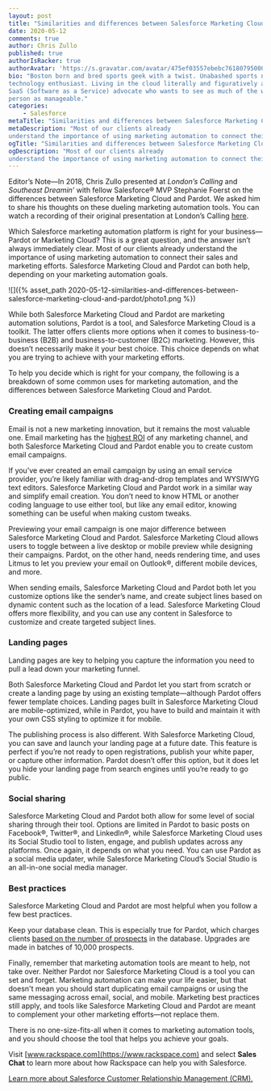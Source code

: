 ```yaml
---
layout: post
title: "Similarities and differences between Salesforce Marketing Cloud and Pardot"
date: 2020-05-12
comments: true
author: Chris Zullo
published: true
authorIsRacker: true
authorAvatar: 'https://s.gravatar.com/avatar/475ef03557ebebc76180795000996012'
bio: "Boston born and bred sports geek with a twist. Unabashed sports nut and
technology enthusiast. Living in the cloud literally and figuratively as a
SaaS (Software as a Service) advocate who wants to see as much of the world in
person as manageable."
categories:
    - Salesforce
metaTitle: "Similarities and differences between Salesforce Marketing Cloud and Pardot"
metaDescription: "Most of our clients already
understand the importance of using marketing automation to connect their sales and marketing efforts. Salesforce Marketing Cloud and Pardot can both help, depending on your marketing automation goals."
ogTitle: "Similarities and differences between Salesforce Marketing Cloud and Pardot"
ogDescription: "Most of our clients already
understand the importance of using marketing automation to connect their sales and marketing efforts. Salesforce Marketing Cloud and Pardot can both help, depending on your marketing automation goals."
---
```


Editor’s Note&mdash;In 2018, Chris Zullo presented at *London’s Calling* and *Southeast Dreamin’* with fellow Salesforce&reg; MVP
Stephanie Foerst on the differences between Salesforce Marketing Cloud and Pardot. We asked him to share his
thoughts on these dueling marketing automation tools. You can watch a recording of their
original presentation at London’s Calling [here](https://www.youtube.com/watch?v=OFAUujdORkU&feature=youtu.be).

Which Salesforce marketing automation platform is right for your business&mdash;
Pardot or Marketing Cloud? This is a great question, and the answer isn’t always immediately clear. Most of our clients already
understand the importance of using marketing automation to connect their sales and marketing efforts. Salesforce Marketing Cloud and Pardot
can both help, depending on your marketing automation goals.

<!--more-->

![]({% asset_path 2020-05-12-similarities-and-differences-between-salesforce-marketing-cloud-and-pardot/photo1.png %})

While both Salesforce Marketing Cloud and Pardot are marketing automation solutions, Pardot is a tool, and Salesforce Marketing Cloud is a toolkit.
The latter offers clients more options when it comes to business-to-business (B2B) and business-to-customer (B2C) marketing. However, this doesn’t necessarily make it your best choice.
This choice depends on what you are trying to achieve with your marketing efforts.

To help you decide which is right for your company, the following is a breakdown of some common uses for marketing automation,
and the differences between Salesforce Marketing Cloud and Pardot.

### Creating email campaigns

Email is not a new marketing innovation, but it remains the most valuable one. Email marketing has the [highest ROI](https://www.campaignmonitor.com/resources/guides/email-marketing-new-rules/)
of any marketing channel, and both Salesforce Marketing Cloud and Pardot enable you to create custom email campaigns.

If you’ve ever created an email campaign by using an email service provider, you’re likely familiar with drag-and-drop templates
and WYSIWYG text editors. Salesforce Marketing Cloud and Pardot work in a similar way and simplify email creation. You don’t need to know HTML or another
coding language to use either tool, but like any email editor, knowing something can be useful when making custom tweaks.

Previewing your email campaign is one major difference between Salesforce Marketing Cloud and Pardot. Salesforce Marketing Cloud allows users
to toggle between a live desktop or mobile preview while designing their campaigns. Pardot, on the other hand, needs rendering time, and uses
Litmus to let you preview your email on Outlook&reg;, different mobile devices, and more.

When sending emails, Salesforce Marketing Cloud and Pardot both let you customize options like the sender’s name, and create subject lines
based on dynamic content such as the location of a lead. Salesforce Marketing Cloud offers more flexibility, and you can use any content
in Salesforce to customize and create targeted subject lines.

### Landing pages

Landing pages are key to helping you capture the information you need to pull a lead down your marketing funnel.

Both Salesforce Marketing Cloud and Pardot let you start from scratch or create a landing page by using
an existing template&mdash;although Pardot offers fewer template choices. Landing pages built in Salesforce Marketing
Cloud are mobile-optimized, while in Pardot, you have to build and maintain it with your own CSS styling to optimize it for mobile.

The publishing process is also different. With Salesforce Marketing Cloud, you can save and launch your landing page at a future date.
This feature is perfect if you’re not ready to open registrations, publish your white paper, or capture other information. Pardot doesn’t
offer this option, but it does let you hide your landing page from search engines until you’re ready to go public.

### Social sharing

Salesforce Marketing Cloud and Pardot both allow for some level of social sharing through their tool. Options are
limited in Pardot to basic posts on Facebook&reg;, Twitter&reg;, and LinkedIn&reg;, while Salesforce Marketing Cloud uses its Social
Studio tool to listen, engage, and publish updates across any platforms. Once again, it depends on what you need.
You can use Pardot as a social media updater, while Salesforce Marketing Cloud’s Social Studio is an all-in-one social media manager.

### Best practices

Salesforce Marketing Cloud and Pardot are most helpful when you follow a few best practices.

Keep your database clean. This is especially true for Pardot,
which charges clients [based on the number of prospects](https://help.salesforce.com/articleView?id=pardot_admin_database_limit.htm&type=0)
in the database. Upgrades are made in batches of 10,000 prospects.

Finally, remember that marketing automation tools are meant to help, not take over. Neither
Pardot nor Salesforce Marketing Cloud is a tool you can set and forget. Marketing automation can make your life easier,
but that doesn't mean you should start duplicating email campaigns or using the same messaging across email, social,
and mobile. Marketing best practices still apply, and tools like Salesforce Marketing Cloud and Pardot are meant to complement your other marketing efforts&mdash;not replace them.

There is no one-size-fits-all when it comes to marketing automation tools, and you should choose the tool that helps you achieve your goals.

Visit [www.rackspace.com](https://www.rackspace.com) and select **Sales Chat** to learn more about how Rackspace can help you with Salesforce.

<a class="cta purple" id="cta" href="https://www.rackspace.com/salesforce">Learn more about Salesforce Customer Relationship Management (CRM).</a>




